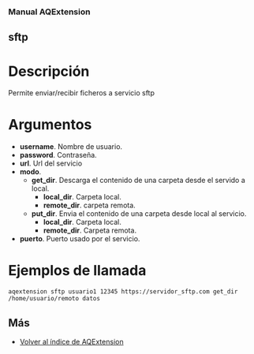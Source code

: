 ### Manual AQExtension

## sftp

# Descripción
Permite enviar/recibir ficheros a servicio sftp

# Argumentos
- **username**. Nombre de usuario.
- **password**. Contraseña.
- **url**. Url del servicio
- **modo**.
    - **get_dir**. Descarga el contenido de una carpeta desde el servido a local.
        - **local_dir**. Carpeta local.
        - **remote_dir**. carpeta remota.
    - **put_dir**. Envia el contenido de una carpeta desde local al servicio.
        - **local_dir**. Carpeta local.
        - **remote_dir**. Carpeta remota.
- **puerto**. Puerto usado por el servicio.


# Ejemplos de llamada
```
aqextension sftp usuario1 12345 https://servidor_sftp.com get_dir /home/usuario/remoto datos
```

## Más

- [Volver al índice de AQExtension](./index.md)